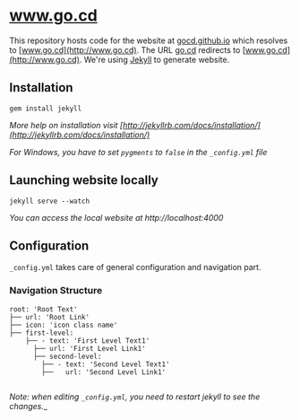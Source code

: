 # www.go.cd

This repository hosts code for the website at [gocd.github.io](http://gocd.github.io) which resolves to [www.go.cd](http://www.go.cd). The URL  [go.cd](http://www.go.cd) redirects to  [www.go.cd](http://www.go.cd). We're using [Jekyll](http://jekyllrb.com/) to generate website.

## Installation
    gem install jekyll
    

_More help on installation visit [http://jekyllrb.com/docs/installation/](http://jekyllrb.com/docs/installation/)_

_For Windows, you have to set `pygments` to `false` in the `_config.yml` file_
  
## Launching website locally
    jekyll serve --watch 
    
_You can access the local website at http://localhost:4000_

## Configuration
`_config.yml` takes care of general configuration and navigation part.

### Navigation Structure 
```
root: 'Root Text'
├── url: 'Root Link'
├── icon: 'icon class name'
├── first-level:
    ├── - text: 'First Level Text1'
      ├── url: 'First Level Link1'
      ├── second-level:
        ├── - text: 'Second Level Text1'
        ├──   url: 'Second Level Link1'
        
```

_Note: when editing `_config.yml`, you need to restart jekyll to see the changes.__